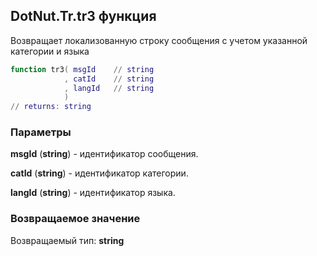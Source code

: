## DotNut.Tr.tr3 функция

Возвращает локализованную строку сообщения с учетом указанной категории и языка


```lua
function tr3( msgId    // string
            , catId    // string
            , langId   // string
            )
// returns: string
```


### Параметры

**msgId** (**string**) - идентификатор сообщения.

**catId** (**string**) - идентификатор категории.

**langId** (**string**) - идентификатор языка.

### Возвращаемое значение

Возвращаемый тип: **string**

